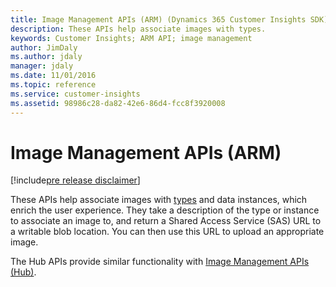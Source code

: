```yaml
---
title: Image Management APIs (ARM) (Dynamics 365 Customer Insights SDK) | MicrosoftDocs
description: These APIs help associate images with types.
keywords: Customer Insights; ARM API; image management
author: JimDaly
ms.author: jdaly
manager: jdaly
ms.date: 11/01/2016
ms.topic: reference
ms.service: customer-insights 
ms.assetid: 98986c28-da82-42e6-86d4-fcc8f3920008
---
```


Image Management APIs (ARM)
===========================

[!include[pre release disclaimer](../../../includes/cc-beta-prerelease-disclaimer.md)]

These APIs help associate images with [types](../metadatadefs.md) and data instances, which enrich the user experience. They take a description of the type or instance to associate an image to, and return a Shared Access Service (SAS) URL to a writable blob location. You can then use this URL to upload an appropriate image. 

The Hub APIs provide similar functionality with [Image Management APIs (Hub)](../hub/imagemngnt.md).
